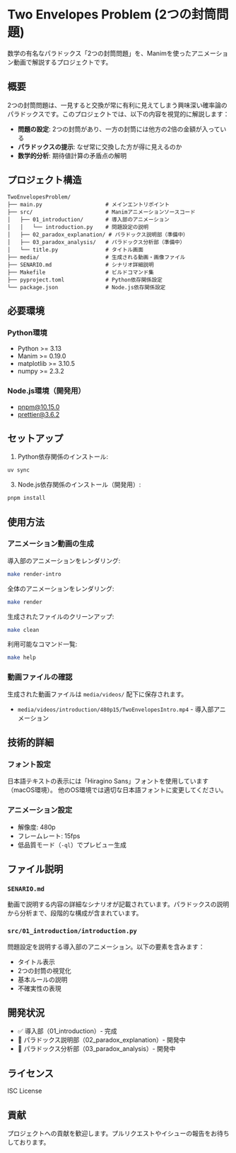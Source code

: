 # Two Envelopes Problem (2つの封筒問題)

数学の有名なパラドックス「2つの封筒問題」を、Manimを使ったアニメーション動画で解説するプロジェクトです。

## 概要

2つの封筒問題は、一見すると交換が常に有利に見えてしまう興味深い確率論のパラドックスです。このプロジェクトでは、以下の内容を視覚的に解説します：

- **問題の設定**: 2つの封筒があり、一方の封筒には他方の2倍の金額が入っている
- **パラドックスの提示**: なぜ常に交換した方が得に見えるのか
- **数学的分析**: 期待値計算の矛盾点の解明

## プロジェクト構造

```
TwoEnvelopesProblem/
├── main.py                    # メインエントリポイント
├── src/                       # Manimアニメーションソースコード
│   ├── 01_introduction/       # 導入部のアニメーション
│   │   └── introduction.py    # 問題設定の説明
│   ├── 02_paradox_explanation/ # パラドックス説明部（準備中）
│   ├── 03_paradox_analysis/   # パラドックス分析部（準備中）
│   └── title.py               # タイトル画面
├── media/                     # 生成される動画・画像ファイル
├── SENARIO.md                 # シナリオ詳細説明
├── Makefile                   # ビルドコマンド集
├── pyproject.toml             # Python依存関係設定
└── package.json               # Node.js依存関係設定
```

## 必要環境

### Python環境

- Python >= 3.13
- Manim >= 0.19.0
- matplotlib >= 3.10.5
- numpy >= 2.3.2

### Node.js環境（開発用）

- pnpm@10.15.0
- prettier@3.6.2

## セットアップ

1. Python依存関係のインストール:

```bash
uv sync
```

3. Node.js依存関係のインストール（開発用）:

```bash
pnpm install
```

## 使用方法

### アニメーション動画の生成

導入部のアニメーションをレンダリング:

```bash
make render-intro
```

全体のアニメーションをレンダリング:

```bash
make render
```

生成されたファイルのクリーンアップ:

```bash
make clean
```

利用可能なコマンド一覧:

```bash
make help
```

### 動画ファイルの確認

生成された動画ファイルは `media/videos/` 配下に保存されます。

- `media/videos/introduction/480p15/TwoEnvelopesIntro.mp4` - 導入部アニメーション

## 技術的詳細

### フォント設定

日本語テキストの表示には「Hiragino Sans」フォントを使用しています（macOS環境）。
他のOS環境では適切な日本語フォントに変更してください。

### アニメーション設定

- 解像度: 480p
- フレームレート: 15fps
- 低品質モード（`-ql`）でプレビュー生成

## ファイル説明

### `SENARIO.md`

動画で説明する内容の詳細なシナリオが記載されています。パラドックスの説明から分析まで、段階的な構成が含まれています。

### `src/01_introduction/introduction.py`

問題設定を説明する導入部のアニメーション。以下の要素を含みます：

- タイトル表示
- 2つの封筒の視覚化
- 基本ルールの説明
- 不確実性の表現

## 開発状況

- ✅ 導入部（01_introduction）- 完成
- 🔄 パラドックス説明部（02_paradox_explanation）- 開発中
- 🔄 パラドックス分析部（03_paradox_analysis）- 開発中

## ライセンス

ISC License

## 貢献

プロジェクトへの貢献を歓迎します。プルリクエストやイシューの報告をお待ちしております。
